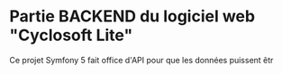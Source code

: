 # Partie BACKEND du logiciel web "Cyclosoft Lite"

Ce projet Symfony 5 fait office d'API pour que les données puissent
êtr